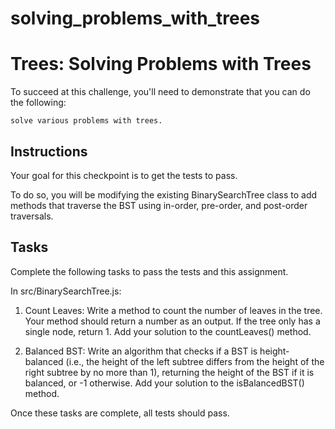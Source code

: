 # solving_problems_with_trees

# Trees: Solving Problems with Trees
To succeed at this challenge, you'll need to demonstrate that you can do the following:

    solve various problems with trees.

## Instructions
Your goal for this checkpoint is to get the tests to pass.

To do so, you will be modifying the existing BinarySearchTree class to add methods that traverse the BST using in-order, pre-order, and post-order traversals.

## Tasks
Complete the following tasks to pass the tests and this assignment.

In src/BinarySearchTree.js:

1. Count Leaves: Write a method to count the number of leaves in the tree. Your method should return a number as an output. If the tree only has a single node, return 1. Add your solution to the countLeaves() method.

2. Balanced BST: Write an algorithm that checks if a BST is height-balanced (i.e., the height of the left subtree differs from the height of the right subtree by no more than 1), returning the height of the BST if it is balanced, or -1 otherwise. Add your solution to the isBalancedBST() method.

Once these tasks are complete, all tests should pass.